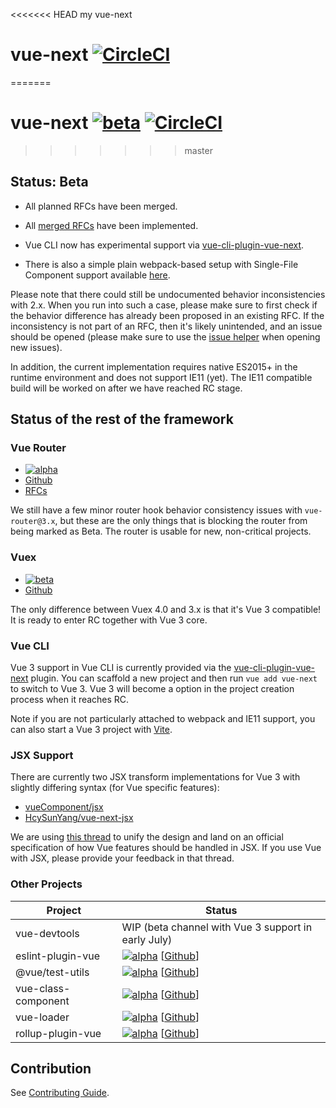 <<<<<<< HEAD
my vue-next
# vue-next [![CircleCI](https://circleci.com/gh/vuejs/vue-next.svg?style=svg&circle-token=fb883a2d0a73df46e80b2e79fd430959d8f2b488)](https://circleci.com/gh/vuejs/vue-next)
=======
# vue-next [![beta](https://img.shields.io/npm/v/vue/next.svg)](https://www.npmjs.com/package/vue/v/next) [![CircleCI](https://circleci.com/gh/vuejs/vue-next.svg?style=svg&circle-token=fb883a2d0a73df46e80b2e79fd430959d8f2b488)](https://circleci.com/gh/vuejs/vue-next)
>>>>>>> master

## Status: Beta

- All planned RFCs have been merged.

- All [merged RFCs](https://github.com/vuejs/rfcs/pulls?q=is%3Apr+is%3Amerged+label%3A3.x) have been implemented.

- Vue CLI now has experimental support via [vue-cli-plugin-vue-next](https://github.com/vuejs/vue-cli-plugin-vue-next).

- There is also a simple plain webpack-based setup with Single-File Component support available [here](https://github.com/vuejs/vue-next-webpack-preview).

Please note that there could still be undocumented behavior inconsistencies with 2.x. When you run into such a case, please make sure to first check if the behavior difference has already been proposed in an existing RFC. If the inconsistency is not part of an RFC, then it's likely unintended, and an issue should be opened (please make sure to use the [issue helper](https://new-issue.vuejs.org/?repo=vuejs/vue-next) when opening new issues).

In addition, the current implementation requires native ES2015+ in the runtime environment and does not support IE11 (yet). The IE11 compatible build will be worked on after we have reached RC stage.

## Status of the rest of the framework

### Vue Router

- [![alpha](https://img.shields.io/npm/v/vue-router/next.svg)](https://www.npmjs.com/package/vue-router/v/next)
- [Github](https://github.com/vuejs/vue-router-next)
- [RFCs](https://github.com/vuejs/rfcs/pulls?q=is%3Apr+is%3Amerged+label%3Arouter)

We still have a few minor router hook behavior consistency issues with `vue-router@3.x`, but these are the only things that is blocking the router from being marked as Beta. The router is usable for new, non-critical projects.

### Vuex

- [![beta](https://img.shields.io/npm/v/vuex/next.svg)](https://www.npmjs.com/package/vuex/v/next)
- [Github](https://github.com/vuejs/vuex/tree/4.0)

The only difference between Vuex 4.0 and 3.x is that it's Vue 3 compatible! It is ready to enter RC together with Vue 3 core.

### Vue CLI

Vue 3 support in Vue CLI is currently provided via the [vue-cli-plugin-vue-next](https://github.com/vuejs/vue-cli-plugin-vue-next) plugin. You can scaffold a new project and then run `vue add vue-next` to switch to Vue 3. Vue 3 will become a option in the project creation process when it reaches RC.

Note if you are not particularly attached to webpack and IE11 support, you can also start a Vue 3 project with [Vite](https://github.com/vitejs/vite).

### JSX Support

There are currently two JSX transform implementations for Vue 3 with slightly differing syntax (for Vue specific features):

- [vueComponent/jsx](https://github.com/vueComponent/jsx)
- [HcySunYang/vue-next-jsx](https://github.com/HcySunYang/vue-next-jsx)

We are using [this thread](https://github.com/vuejs/jsx/issues/141) to unify the design and land on an official specification of how Vue features should be handled in JSX. If you use Vue with JSX, please provide your feedback in that thread.

### Other Projects

| Project             | Status |
| ------------------- | ------ |
| vue-devtools        | WIP (beta channel with Vue 3 support in early July) |
| eslint-plugin-vue   | [![alpha][epv-badge]][epv-npm] [[Github][epv-code]] |
| @vue/test-utils     | [![alpha][vtu-badge]][vtu-npm] [[Github][vtu-code]] |
| vue-class-component | [![alpha][vcc-badge]][vcc-npm] [[Github][vcc-code]] |
| vue-loader          | [![alpha][vl-badge]][vl-npm] [[Github][vl-code]] |
| rollup-plugin-vue   | [![alpha][rpv-badge]][rpv-npm] [[Github][jsx-code]] |

[epv-badge]: https://img.shields.io/npm/v/eslint-plugin-vue/next.svg
[epv-npm]: https://www.npmjs.com/package/eslint-plugin-vue/v/next
[epv-code]: https://github.com/vuejs/eslint-plugin-vue

[vtu-badge]: https://img.shields.io/npm/v/@vue/test-utils/next.svg
[vtu-npm]: https://www.npmjs.com/package/@vue/test-utils/v/next
[vtu-code]: https://github.com/vuejs/vue-test-utils-next

[jsx-badge]: https://img.shields.io/npm/v/@ant-design-vue/babel-plugin-jsx.svg
[jsx-npm]: https://www.npmjs.com/package/@ant-design-vue/babel-plugin-jsx
[jsx-code]: https://github.com/vueComponent/jsx

[vcc-badge]: https://img.shields.io/npm/v/vue-class-component/next.svg
[vcc-npm]: https://www.npmjs.com/package/vue-class-component/v/next
[vcc-code]: https://github.com/vuejs/vue-class-component/tree/next

[vl-badge]: https://img.shields.io/npm/v/vue-loader/next.svg
[vl-npm]: https://www.npmjs.com/package/vue-loader/v/next
[vl-code]: https://github.com/vuejs/vue-loader/tree/next

[rpv-badge]: https://img.shields.io/npm/v/rollup-plugin-vue/next.svg
[rpv-npm]: https://www.npmjs.com/package/rollup-plugin-vue/v/next
[rpv-code]: https://github.com/vuejs/rollup-plugin-vue/tree/next

## Contribution

See [Contributing Guide](https://github.com/vuejs/vue-next/blob/master/.github/contributing.md).
